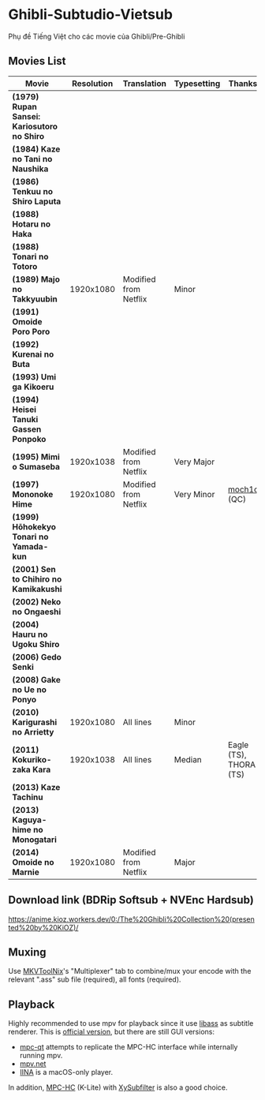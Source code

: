 # Ghibli-Subtudio-Vietsub
Phụ đề Tiếng Việt cho các movie của Ghibli/Pre-Ghibli

## Movies List

|**Movie**|**Resolution**|**Translation**|**Typesetting**|**Thanks to**|**Note**|
|--------|--------|--------|--------|--------|--------|
|**(1979) Rupan Sansei: Kariosutoro no Shiro**||||||
|**(1984) Kaze no Tani no Naushika**||||||
|**(1986) Tenkuu no Shiro Laputa**||||||
|**(1988) Hotaru no Haka**||||||
|**(1988) Tonari no Totoro**||||||
|**(1989) Majo no Takkyuubin**|1920x1080|Modified from Netflix|Minor|||
|**(1991) Omoide Poro Poro**||||||
|**(1992) Kurenai no Buta**||||||
|**(1993)	Umi ga Kikoeru**||||||
|**(1994) Heisei Tanuki Gassen Ponpoko**||||||
|**(1995) Mimi o Sumaseba**|1920x1038|Modified from Netflix|Very Major|||
|**(1997) Mononoke Hime**|1920x1080|Modified from Netflix|Very Minor|[moch1oka](https://github.com/moch1oka) (QC)||
|**(1999) Hōhokekyo Tonari no Yamada-kun**||||||
|**(2001) Sen to Chihiro no Kamikakushi**||||||
|**(2002) Neko no Ongaeshi**||||||
|**(2004) Hauru no Ugoku Shiro**||||||
|**(2006) Gedo Senki**||||||
|**(2008) Gake no Ue no Ponyo**||||||
|**(2010) Karigurashi no Arrietty**|1920x1080|All lines|Minor|||
|**(2011) Kokuriko-zaka Kara**|1920x1038|All lines|Median|Eagle (TS), THORA (TS)||
|**(2013) Kaze Tachinu**||||||
|**(2013) Kaguya-hime no Monogatari**||||||
|**(2014) Omoide no Marnie**|1920x1080|Modified from Netflix|Major|||

## Download link (BDRip Softsub + NVEnc Hardsub)
https://anime.kioz.workers.dev/0:/The%20Ghibli%20Collection%20(presented%20by%20KiOZ)/

## Muxing
Use [MKVToolNix](https://mkvtoolnix.download/)'s "Multiplexer" tab to combine/mux your encode with the relevant ".ass" sub file (required), all fonts (required).

## Playback
Highly recommended to use mpv for playback since it use [libass](https://github.com/libass/libass) as subtitle renderer. This is [official version](https://mpv.io/), but there are still GUI versions:
- [mpc-qt](https://github.com/mpc-qt/mpc-qt/releases) attempts to replicate the MPC-HC interface while internally running mpv.
- [mpv.net](https://github.com/mpvnet-player/mpv.net/releases)
- [IINA](https://iina.io/) is a macOS-only player.

In addition, [MPC-HC](https://codecguide.com/download_k-lite_codec_pack_mega.htm) (K-Lite) with [XySubfilter](https://github.com/pinterf/xy-VSFilter/releases) is also a good choice.
